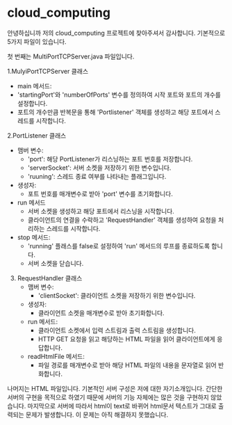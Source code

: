# cloud_computing
안녕하십니까 저의 cloud_computing 프로젝트에 찾아주셔서 감사합니다.
기본적으로 5가지 파일이 있습니다.

첫 번째는 MultiPortTCPServer.java 파일입니다.

1.MulyiPortTCPServer 클래스
-  main 메서드:
  - 'startingPort'와 'numberOfPorts' 변수를 정의하여 시작 포트와 포트의 개수를 설정합니다.
  - 포트의 개수만큼 반복문을 통해 'Portlistener' 객체를 생성하고 해당 포트에서 스레드를 시작합니다.
    
2.PortListener 클래스
- 맴버 변수:
  - 'port': 해당 PortListener가 리스닝하는 포트 번호를 저장합니다.
  - 'serverSocket': 서버 소켓을 저장하기 위한 변수입니다.
  - 'ruuning': 스레드 종료 여부를 나타내는 플래그입니다.
- 생성자:
  - 포트 번호를 매개변수로 받아 'port' 변수를 초기화합니다.   
- run 메서드
  - 서버 소켓을 생성하고 해당 포트에서 리스닝을 시작합니다.
  - 클라이언트의 연결을 수락하고 'RequestHandler' 객체를 생성하여 요청을 처리하는 스레드를 시작합니다.
- stop 메서드:
  - 'running' 플래스를 false로 설정하여 'run' 메서드의 루프를 종료하도록 합니다.
  - 서버 소켓을 닫습니다.

3. RequestHandler 클래스
   - 맴버 변수:
     - 'clientSocket': 클라이언트 소켓을 저장하기 위한 변수입니다.
   - 생성자:
     - 클라이언트 소켓을 매개변수로 받아 초기화합니다.
   - run 메서드:
     - 클라이언트 소켓에서 입력 스트림과 출력 스트림을 생성합니다.
     - HTTP GET 요청을 읽고 해당하는 HTML 파일을 읽어 클라이언트에게 응답합니다.
   - readHtmlFile 메서드:
     - 파일 경로를 매개변수로 받아 해당 HTML 파일의 내용을 문자열로 읽어 반화합니다.

나머지는 HTML 파일입니다.
기본적인 서버 구성은 저에 대한 자기소개입니다.
간단한 서버의 구현을 목적으로 하였기 때문에 서버의 기능 자체에는 많은 것을 구현하지 않았습니다.
마지막으로 서버에 따라서 html이 text로 바뀌어 html문서 텍스트가 그대로 출력되는 문제가 발생합니다.
이 문제는 아직 해결하지 못했습니다.
